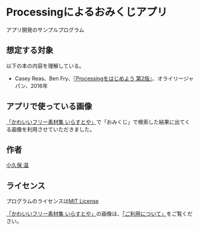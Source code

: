 # Processingによるおみくじアプリ

アプリ開発のサンプルプログラム

## 想定する対象
以下の本の内容を理解している。

* Casey Reas、Ben Fry、[『Processingをはじめよう 第2版』](https://www.oreilly.co.jp/books/9784873117737/)、オライリージャパン、2016年

## アプリで使っている画像
[「かわいいフリー素材集 いらすとや」](https://www.irasutoya.com/)で「おみくじ」で検索した結果に出てくる画像を利用させていただきました。

## 作者
[小久保 温](https://akokubo.github.io/)

## ライセンス
プログラムのライセンスは[MIT License](LICENSE)

[「かわいいフリー素材集 いらすとや」](https://www.irasutoya.com/)の画像は、[「ご利用について」](https://www.irasutoya.com/p/terms.html)をご覧ください。
